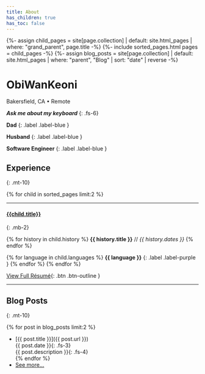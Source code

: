 ```yaml
---
title: About
has_children: true
has_toc: false
---
```

{%- assign child_pages = site[page.collection]
 | default: site.html_pages
 | where: "grand_parent", page.title -%}
{%- include sorted_pages.html pages = child_pages -%}
{%- assign blog_posts = site[page.collection]
 | default: site.html_pages
 | where: "parent", "Blog"
 | sort: "date" | reverse -%}

# <a style="text-decoration: none;" href="https://github.com/ObiWanKeoni"><i class="lni lni-github fs-6 d-inline-block"></i>ObiWanKeoni</a>
Bakersfield, CA • Remote

***Ask me about my keyboard***
{: .fs-6}

**Dad**
{: .label .label-blue }

**Husband**
{: .label .label-blue }

**Software Engineer**
{: .label .label-blue }

## Experience
{: .mt-10}

{% for child in sorted_pages limit:2 %}
- - -
#### [{{child.title}}]({{child.url}})
{: .mb-2}

{% for history in child.history %}
**{{ history.title }}** // _{{ history.dates }}_
{% endfor %}

{% for language in child.languages %}
**{{ language }}**
{: .label .label-purple }
{% endfor %}
{% endfor %}

[View Full Résumé](resume/index){: .btn .btn-outline }

- - - 

## Blog Posts
{: .mt-10}

{% for post in blog_posts limit:2 %}
 - [{{ post.title }}]({{ post.url }})  
    {{ post.date }}{: .fs-3}  
    {{ post.description }}{: .fs-4}  
{% endfor %}
 - [See more…](blog/index)
